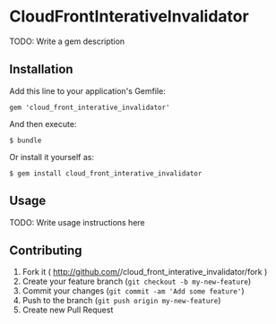 # CloudFrontInterativeInvalidator

TODO: Write a gem description

## Installation

Add this line to your application's Gemfile:

    gem 'cloud_front_interative_invalidator'

And then execute:

    $ bundle

Or install it yourself as:

    $ gem install cloud_front_interative_invalidator

## Usage

TODO: Write usage instructions here

## Contributing

1. Fork it ( http://github.com/<my-github-username>/cloud_front_interative_invalidator/fork )
2. Create your feature branch (`git checkout -b my-new-feature`)
3. Commit your changes (`git commit -am 'Add some feature'`)
4. Push to the branch (`git push origin my-new-feature`)
5. Create new Pull Request
